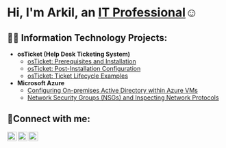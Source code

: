 <h1>Hi, I'm Arkil, an <a href="https://linkedin.com/in/arkil-straker-cozier-74513930">IT Professional</a>☺</h1>

<h2>👨‍💻 Information Technology Projects:</h2>

- <b>osTicket (Help Desk Ticketing System)</b>
  - [osTicket: Prerequisites and Installation](https://github.com/arkilstraker/osticket-prereqs)
  - [osTicket: Post-Installation Configuration](https://github.com/arkilstraker/post-install-config)
  - [osTicket: Ticket Lifecycle Examples](https://github.com/arkilstraker/ticket-lifecycle)
- <b>Microsoft Azure</b>
  - [Configuring On-premises Active Directory within Azure VMs](https://github.com/arkilstraker/configure-ad)
  - [Network Security Groups (NSGs) and Inspecting Network Protocols](https://github.com/joshmadakorcc/azure-network-protocols)

<h2>🤳Connect with me:</h2>

[<img align="left" alt="Arkil | Twitter" width="22px" src="https://cdn.jsdelivr.net/npm/simple-icons@v3/icons/twitter.svg" />][twitter]
[<img align="left" alt="Arkil | LinkedIn" width="22px" src="https://cdn.jsdelivr.net/npm/simple-icons@v3/icons/linkedin.svg" />][linkedin]
[<img align="left" alt="Arkil | Instagram" width="22px" src="https://cdn.jsdelivr.net/npm/simple-icons@v3/icons/instagram.svg" />][instagram]

[twitter]: https://twitter.com/Arkil
[instagram]: https://www.instagram.com/Arkil
[linkedin]: https://linkedin.com/in/arkil-straker-cozier-74513930
